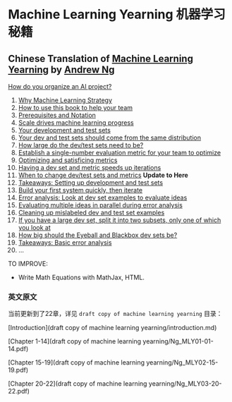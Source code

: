# Machine Learning Yearning 机器学习秘籍
## Chinese Translation of [Machine Learning Yearning](http://www.mlyearning.org/) by [Andrew Ng](http://www.andrewng.org/)
[How do you organize an AI project?](How-do-you-organize-an-AI-project.md)
1. [Why Machine Learning Strategy](1.why-machine-learning-strategy.md) 
2. [How to use this book to help your team](2.how-to-use-this-book-to-help-your-team.md)
3. [Prerequisites and Notation](3.prerequisites-and-notation.md)
4. [Scale drives machine learning progress](4.scale-drives-machine-learning-progress.md)
5. [Your development and test sets](5.your-development-and-test-sets.md)
6. [Your dev and test sets should come from the same distribution](6.your-dev-and-test-sets-should-come-from-the-same-distribution.md)
7. [How large do the dev/test sets need to be?](7.how-large-do-the-dev-and-test-sets-need-to-be.md)
8. [Establish a single-number evaluation metric for your team to optimize](8.establish-a-single-number-evaluation-metric-for-your-team-to-optimize.md)
9. [Optimizing and satisficing metrics](9.optimizing-and-satisficing-metrics.md)
10. [Having a dev set and metric speeds up iterations](10.having-a-dev-set-and-metric-speeds-up-iterations.md)
11. [When to change dev/test sets and metrics](11.when-to-change-dev-and-test-sets-and-metrics.md) **Update to Here**
12. [Takeaways: Setting up development and test sets](12.takeaways_setting-up-development-and-test-sets.md)
13. [Build your first system quickly, then iterate]()
14. [Error analysis: Look at dev set examples to evaluate ideas]()
15. [Evaluating multiple ideas in parallel during error analysis]()
16. [Cleaning up mislabeled dev and test set examples]()
17. [If you have a large dev set, split it into two subsets, only one of which you look at]()
18. [How big should the Eyeball and Blackbox dev sets be?]()
19. [Takeaways: Basic error analysis]() 
20. ...

TO IMPROVE:
- Write Math Equations with MathJax, HTML.

### 英文原文

当前更新到了22章，详见 `draft copy of machine learning yearning` 目录：

[Introduction](draft copy of machine learning yearning/introduction.md)

[Chapter 1-14](draft copy of machine learning yearning/Ng_MLY01-01-14.pdf)

[Chapter 15-19](draft copy of machine learning yearning/Ng_MLY02-15-19.pdf)

[Chapter 20-22](draft copy of machine learning yearning/Ng_MLY03-20-22.pdf)
